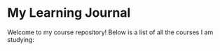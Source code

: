 # My Learning Journal

Welcome to my course repository! Below is a list of all the courses I am studying:


